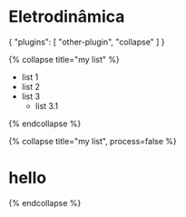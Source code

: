 # Eletrodinâmica

{ "plugins": [ "other-plugin", "collapse" ] }

{% collapse title="my list" %}
 
* list 1
* list 2
* list 3
    * list 3.1
    
{% endcollapse %}

{% collapse title="my list", process=false %}
 
<h1>hello</h1>
    
{% endcollapse %}
